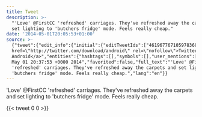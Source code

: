 ```yaml
---
title: Tweet
description: >-
  "'Love' @FirstCC 'refreshed' carriages. They've refreshed away the carpets and
  set lighting to 'butchers fridge' mode. Feels really cheap."
date: '2014-05-01T20:05:53+01:00'
source: >-
  {"tweet":{"edit_info":{"initial":{"editTweetIds":["461967767105978368"],"editableUntil":"2014-05-01T21:37:53.281Z","editsRemaining":"5","isEditEligible":true}},"retweeted":false,"source":"<a
  href=\"http://twitter.com/download/android\" rel=\"nofollow\">Twitter for
  Android</a>","entities":{"hashtags":[],"symbols":[],"user_mentions":[],"urls":[]},"display_text_range":["0","137"],"favorite_count":"0","id_str":"461967767105978368","truncated":false,"retweet_count":"0","id":"461967767105978368","created_at":"Thu
  May 01 20:37:53 +0000 2014","favorited":false,"full_text":"'Love' @FirstCC
  'refreshed' carriages. They've refreshed away the carpets and set lighting to
  'butchers fridge' mode. Feels really cheap.","lang":"en"}}
---
```

'Love' @FirstCC 'refreshed' carriages. They've refreshed away the carpets and set lighting to 'butchers fridge' mode. Feels really cheap.
    
{{< tweet 0 0 >}}
    
